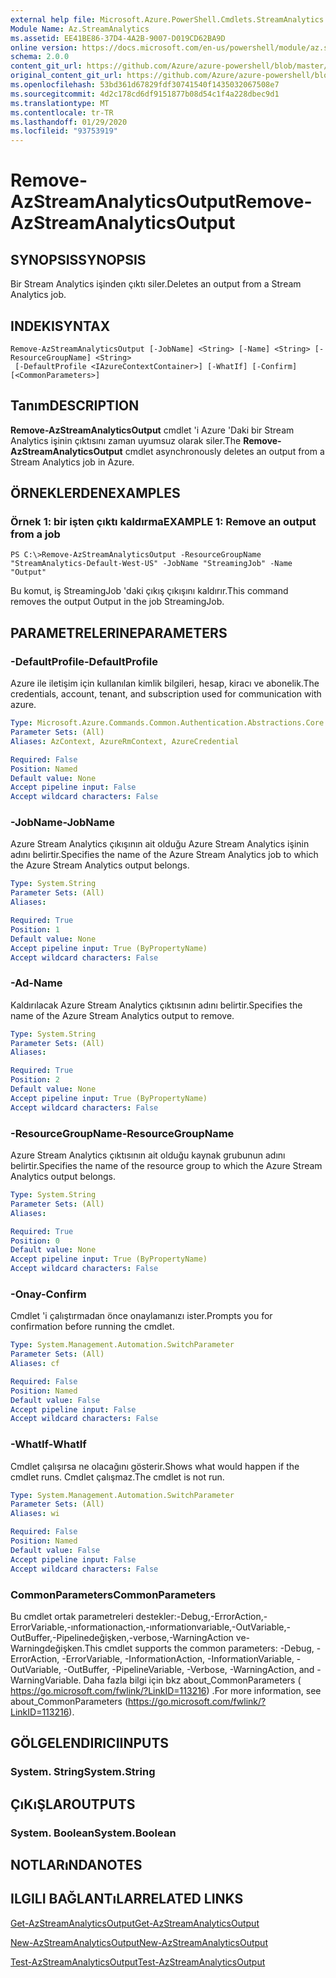 ```yaml
---
external help file: Microsoft.Azure.PowerShell.Cmdlets.StreamAnalytics.dll-Help.xml
Module Name: Az.StreamAnalytics
ms.assetid: EE41BE86-37D4-4A2B-9007-D019CD62BA9D
online version: https://docs.microsoft.com/en-us/powershell/module/az.streamanalytics/remove-azstreamanalyticsoutput
schema: 2.0.0
content_git_url: https://github.com/Azure/azure-powershell/blob/master/src/StreamAnalytics/StreamAnalytics/help/Remove-AzStreamAnalyticsOutput.md
original_content_git_url: https://github.com/Azure/azure-powershell/blob/master/src/StreamAnalytics/StreamAnalytics/help/Remove-AzStreamAnalyticsOutput.md
ms.openlocfilehash: 53bd361d67829fdf30741540f1435032067508e7
ms.sourcegitcommit: 4d2c178cd6df9151877b08d54c1f4a228dbec9d1
ms.translationtype: MT
ms.contentlocale: tr-TR
ms.lasthandoff: 01/29/2020
ms.locfileid: "93753919"
---
```

# <span data-ttu-id="a3904-101">Remove-AzStreamAnalyticsOutput</span><span class="sxs-lookup"><span data-stu-id="a3904-101">Remove-AzStreamAnalyticsOutput</span></span>

## <span data-ttu-id="a3904-102">SYNOPSIS</span><span class="sxs-lookup"><span data-stu-id="a3904-102">SYNOPSIS</span></span>
<span data-ttu-id="a3904-103">Bir Stream Analytics işinden çıktı siler.</span><span class="sxs-lookup"><span data-stu-id="a3904-103">Deletes an output from a Stream Analytics job.</span></span>

## <span data-ttu-id="a3904-104">INDEKI</span><span class="sxs-lookup"><span data-stu-id="a3904-104">SYNTAX</span></span>

```
Remove-AzStreamAnalyticsOutput [-JobName] <String> [-Name] <String> [-ResourceGroupName] <String>
 [-DefaultProfile <IAzureContextContainer>] [-WhatIf] [-Confirm] [<CommonParameters>]
```

## <span data-ttu-id="a3904-105">Tanım</span><span class="sxs-lookup"><span data-stu-id="a3904-105">DESCRIPTION</span></span>
<span data-ttu-id="a3904-106">**Remove-AzStreamAnalyticsOutput** cmdlet 'i Azure 'Daki bir Stream Analytics işinin çıktısını zaman uyumsuz olarak siler.</span><span class="sxs-lookup"><span data-stu-id="a3904-106">The **Remove-AzStreamAnalyticsOutput** cmdlet asynchronously deletes an output from a Stream Analytics job in Azure.</span></span>

## <span data-ttu-id="a3904-107">ÖRNEKLERDEN</span><span class="sxs-lookup"><span data-stu-id="a3904-107">EXAMPLES</span></span>

### <span data-ttu-id="a3904-108">Örnek 1: bir işten çıktı kaldırma</span><span class="sxs-lookup"><span data-stu-id="a3904-108">EXAMPLE 1: Remove an output from a job</span></span>
```
PS C:\>Remove-AzStreamAnalyticsOutput -ResourceGroupName "StreamAnalytics-Default-West-US" -JobName "StreamingJob" -Name "Output"
```

<span data-ttu-id="a3904-109">Bu komut, iş StreamingJob 'daki çıkış çıkışını kaldırır.</span><span class="sxs-lookup"><span data-stu-id="a3904-109">This command removes the output Output in the job StreamingJob.</span></span>

## <span data-ttu-id="a3904-110">PARAMETRELERINE</span><span class="sxs-lookup"><span data-stu-id="a3904-110">PARAMETERS</span></span>

### <span data-ttu-id="a3904-111">-DefaultProfile</span><span class="sxs-lookup"><span data-stu-id="a3904-111">-DefaultProfile</span></span>
<span data-ttu-id="a3904-112">Azure ile iletişim için kullanılan kimlik bilgileri, hesap, kiracı ve abonelik.</span><span class="sxs-lookup"><span data-stu-id="a3904-112">The credentials, account, tenant, and subscription used for communication with azure.</span></span>

```yaml
Type: Microsoft.Azure.Commands.Common.Authentication.Abstractions.Core.IAzureContextContainer
Parameter Sets: (All)
Aliases: AzContext, AzureRmContext, AzureCredential

Required: False
Position: Named
Default value: None
Accept pipeline input: False
Accept wildcard characters: False
```

### <span data-ttu-id="a3904-113">-JobName</span><span class="sxs-lookup"><span data-stu-id="a3904-113">-JobName</span></span>
<span data-ttu-id="a3904-114">Azure Stream Analytics çıkışının ait olduğu Azure Stream Analytics işinin adını belirtir.</span><span class="sxs-lookup"><span data-stu-id="a3904-114">Specifies the name of the Azure Stream Analytics job to which the Azure Stream Analytics output belongs.</span></span>

```yaml
Type: System.String
Parameter Sets: (All)
Aliases:

Required: True
Position: 1
Default value: None
Accept pipeline input: True (ByPropertyName)
Accept wildcard characters: False
```

### <span data-ttu-id="a3904-115">-Ad</span><span class="sxs-lookup"><span data-stu-id="a3904-115">-Name</span></span>
<span data-ttu-id="a3904-116">Kaldırılacak Azure Stream Analytics çıktısının adını belirtir.</span><span class="sxs-lookup"><span data-stu-id="a3904-116">Specifies the name of the Azure Stream Analytics output to remove.</span></span>

```yaml
Type: System.String
Parameter Sets: (All)
Aliases:

Required: True
Position: 2
Default value: None
Accept pipeline input: True (ByPropertyName)
Accept wildcard characters: False
```

### <span data-ttu-id="a3904-117">-ResourceGroupName</span><span class="sxs-lookup"><span data-stu-id="a3904-117">-ResourceGroupName</span></span>
<span data-ttu-id="a3904-118">Azure Stream Analytics çıktısının ait olduğu kaynak grubunun adını belirtir.</span><span class="sxs-lookup"><span data-stu-id="a3904-118">Specifies the name of the resource group to which the Azure Stream Analytics output belongs.</span></span>

```yaml
Type: System.String
Parameter Sets: (All)
Aliases:

Required: True
Position: 0
Default value: None
Accept pipeline input: True (ByPropertyName)
Accept wildcard characters: False
```

### <span data-ttu-id="a3904-119">-Onay</span><span class="sxs-lookup"><span data-stu-id="a3904-119">-Confirm</span></span>
<span data-ttu-id="a3904-120">Cmdlet 'i çalıştırmadan önce onaylamanızı ister.</span><span class="sxs-lookup"><span data-stu-id="a3904-120">Prompts you for confirmation before running the cmdlet.</span></span>

```yaml
Type: System.Management.Automation.SwitchParameter
Parameter Sets: (All)
Aliases: cf

Required: False
Position: Named
Default value: False
Accept pipeline input: False
Accept wildcard characters: False
```

### <span data-ttu-id="a3904-121">-WhatIf</span><span class="sxs-lookup"><span data-stu-id="a3904-121">-WhatIf</span></span>
<span data-ttu-id="a3904-122">Cmdlet çalışırsa ne olacağını gösterir.</span><span class="sxs-lookup"><span data-stu-id="a3904-122">Shows what would happen if the cmdlet runs.</span></span>
<span data-ttu-id="a3904-123">Cmdlet çalışmaz.</span><span class="sxs-lookup"><span data-stu-id="a3904-123">The cmdlet is not run.</span></span>

```yaml
Type: System.Management.Automation.SwitchParameter
Parameter Sets: (All)
Aliases: wi

Required: False
Position: Named
Default value: False
Accept pipeline input: False
Accept wildcard characters: False
```

### <span data-ttu-id="a3904-124">CommonParameters</span><span class="sxs-lookup"><span data-stu-id="a3904-124">CommonParameters</span></span>
<span data-ttu-id="a3904-125">Bu cmdlet ortak parametreleri destekler:-Debug,-ErrorAction,-ErrorVariable,-ınformationaction,-ınformationvariable,-OutVariable,-OutBuffer,-Pipelinedeğişken,-verbose,-WarningAction ve-Warningdeğişken.</span><span class="sxs-lookup"><span data-stu-id="a3904-125">This cmdlet supports the common parameters: -Debug, -ErrorAction, -ErrorVariable, -InformationAction, -InformationVariable, -OutVariable, -OutBuffer, -PipelineVariable, -Verbose, -WarningAction, and -WarningVariable.</span></span> <span data-ttu-id="a3904-126">Daha fazla bilgi için bkz about_CommonParameters ( https://go.microsoft.com/fwlink/?LinkID=113216) .</span><span class="sxs-lookup"><span data-stu-id="a3904-126">For more information, see about_CommonParameters (https://go.microsoft.com/fwlink/?LinkID=113216).</span></span>

## <span data-ttu-id="a3904-127">GÖLGELENDIRICI</span><span class="sxs-lookup"><span data-stu-id="a3904-127">INPUTS</span></span>

### <span data-ttu-id="a3904-128">System. String</span><span class="sxs-lookup"><span data-stu-id="a3904-128">System.String</span></span>

## <span data-ttu-id="a3904-129">ÇıKıŞLAR</span><span class="sxs-lookup"><span data-stu-id="a3904-129">OUTPUTS</span></span>

### <span data-ttu-id="a3904-130">System. Boolean</span><span class="sxs-lookup"><span data-stu-id="a3904-130">System.Boolean</span></span>

## <span data-ttu-id="a3904-131">NOTLARıNDA</span><span class="sxs-lookup"><span data-stu-id="a3904-131">NOTES</span></span>

## <span data-ttu-id="a3904-132">ILGILI BAĞLANTıLAR</span><span class="sxs-lookup"><span data-stu-id="a3904-132">RELATED LINKS</span></span>

[<span data-ttu-id="a3904-133">Get-AzStreamAnalyticsOutput</span><span class="sxs-lookup"><span data-stu-id="a3904-133">Get-AzStreamAnalyticsOutput</span></span>](./Get-AzStreamAnalyticsOutput.md)

[<span data-ttu-id="a3904-134">New-AzStreamAnalyticsOutput</span><span class="sxs-lookup"><span data-stu-id="a3904-134">New-AzStreamAnalyticsOutput</span></span>](./New-AzStreamAnalyticsOutput.md)

[<span data-ttu-id="a3904-135">Test-AzStreamAnalyticsOutput</span><span class="sxs-lookup"><span data-stu-id="a3904-135">Test-AzStreamAnalyticsOutput</span></span>](./Test-AzStreamAnalyticsOutput.md)


